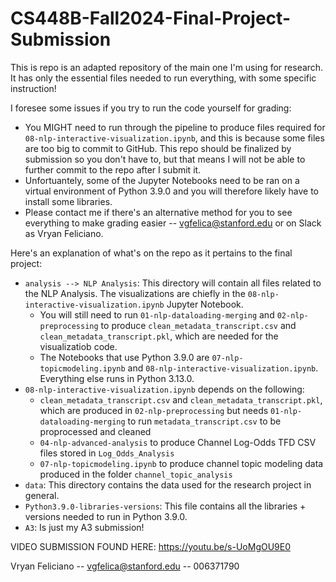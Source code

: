 # CS448B-Fall2024-Final-Project-Submission

This is repo is an adapted repository of the main one I'm using for research. It has only the essential files needed to run everything, with some specific instruction! 

I foresee some issues if you try to run the code yourself for grading:
* You MIGHT need to run through the pipeline to produce files required for `08-nlp-interactive-visualization.ipynb`, and this is because some files are too big to commit to GitHub. This repo should be finalized by submission so you don't have to, but that means I will not be able to further commit to the repo after I submit it.
* Unfortuantely, some of the Jupyter Notebooks need to be ran on a virtual environment of Python 3.9.0 and you will therefore likely have to install some libraries.
* Please contact me if there's an alternative method for you to see everything to make grading easier -- vgfelica@stanford.edu or on Slack as Vryan Feliciano.

Here's an explanation of what's on the repo as it pertains to the final project:
- `analysis --> NLP Analysis`: This directory will contain all files related to the NLP Analysis. The visualizations are chiefly in the `08-nlp-interactive-visualization.ipynb` Jupyter Notebook.
  - You will still need to run `01-nlp-dataloading-merging` and `02-nlp-preprocessing` to produce `clean_metadata_transcript.csv` and `clean_metadata_transcript.pkl`, which are needed for the visualizatiob code.
  -  The Notebooks that use Python 3.9.0 are `07-nlp-topicmodeling.ipynb` and `08-nlp-interactive-visualization.ipynb`. Everything else runs in Python 3.13.0.
-  `08-nlp-interactive-visualization.ipynb` depends on the following:
    - `clean_metadata_transcript.csv` and `clean_metadata_transcript.pkl`, which are produced in `02-nlp-preprocessing` but needs `01-nlp-dataloading-merging` to run `metadata_transcript.csv` to be proprocessed and cleaned
    - `04-nlp-advanced-analysis` to produce Channel Log-Odds TFD CSV files stored in `Log_Odds_Analysis`
    - `07-nlp-topicmodeling.ipynb` to produce channel topic modeling data produced in the folder `channel_topic_analysis`
- `data`: This directory contains the data used for the research project in general.
- `Python3.9.0-libraries-versions`: This file contains all the libraries + versions needed to run in Python 3.9.0.
- `A3`: Is just my A3 submission!

VIDEO SUBMISSION FOUND HERE: https://youtu.be/s-UoMgOU9E0

Vryan Feliciano -- vgfelica@stanford.edu -- 006371790
